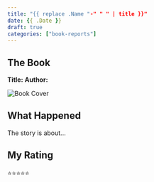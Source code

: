 ```yaml
---
title: "{{ replace .Name "-" " " | title }}"
date: {{ .Date }}
draft: true
categories: ["book-reports"]
---
```


## The Book
**Title:** 
**Author:** 

<!--more-->

![Book Cover](book-cover.jpg)

## What Happened
The story is about...

## My Rating
⭐⭐⭐⭐⭐
